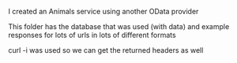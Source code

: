 I created an Animals service using another OData provider

This folder has the database that was used (with data) and example responses 
for lots of urls in lots of different formats

curl -i was used so we can get the returned headers as well
